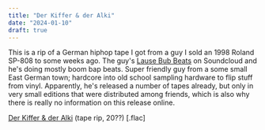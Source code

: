 ```yaml
---
title: "Der Kiffer & der Alki"
date: "2024-01-10"
draft: true
---
```


This is a rip of a German hiphop tape I got from a guy I sold an 1998 Roland SP-808 to some weeks ago. The guy's [Lause Bub Beats](https://soundcloud.com/lause_bub_bea) on Soundcloud and he's doing mostly boom bap beats. Super friendly guy from a some small East German town; hardcore into old school sampling hardware to flip stuff from vinyl. Apparently, he's released a number of tapes already, but only in very small editions that were distributed among friends, which is also why there is really no information on this release online.

[Der Kiffer & der Alki]() (tape rip, 20??) [.flac]
